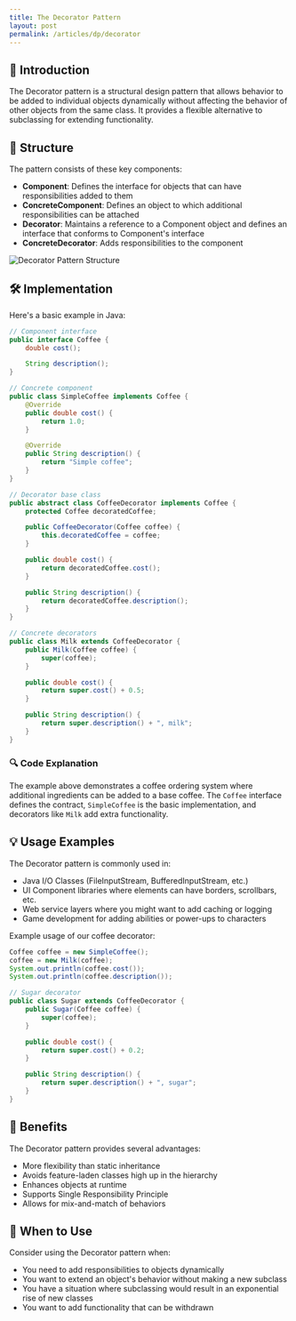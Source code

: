 ```yaml
---
title: The Decorator Pattern
layout: post
permalink: /articles/dp/decorator
---
```


## 🎯 Introduction

The Decorator pattern is a structural design pattern that allows behavior to be added to individual objects dynamically
without affecting the behavior of other objects from the same class. It provides a flexible alternative to subclassing
for extending functionality.

## 🔄 Structure

The pattern consists of these key components:

- **Component**: Defines the interface for objects that can have responsibilities added to them
- **ConcreteComponent**: Defines an object to which additional responsibilities can be attached
- **Decorator**: Maintains a reference to a Component object and defines an interface that conforms to Component's interface
- **ConcreteDecorator**: Adds responsibilities to the component

![Decorator Pattern Structure](/assets/images/decorator-pattern.png)

## 🛠️ Implementation

Here's a basic example in Java:

```java
// Component interface
public interface Coffee {
    double cost();

    String description();
}

// Concrete component
public class SimpleCoffee implements Coffee {
    @Override
    public double cost() {
        return 1.0;
    }

    @Override
    public String description() {
        return "Simple coffee";
    }
}

// Decorator base class
public abstract class CoffeeDecorator implements Coffee {
    protected Coffee decoratedCoffee;

    public CoffeeDecorator(Coffee coffee) {
        this.decoratedCoffee = coffee;
    }

    public double cost() {
        return decoratedCoffee.cost();
    }

    public String description() {
        return decoratedCoffee.description();
    }
}

// Concrete decorators
public class Milk extends CoffeeDecorator {
    public Milk(Coffee coffee) {
        super(coffee);
    }

    public double cost() {
        return super.cost() + 0.5;
    }

    public String description() {
        return super.description() + ", milk";
    }
}
```

### 🔍 Code Explanation

The example above demonstrates a coffee ordering system where additional ingredients can be added to a base coffee. The
`Coffee` interface defines the contract, `SimpleCoffee` is the basic implementation, and decorators like `Milk` add
extra functionality.

## 💡 Usage Examples

The Decorator pattern is commonly used in:

- Java I/O Classes (FileInputStream, BufferedInputStream, etc.)
- UI Component libraries where elements can have borders, scrollbars, etc.
- Web service layers where you might want to add caching or logging
- Game development for adding abilities or power-ups to characters

Example usage of our coffee decorator:

```java
Coffee coffee = new SimpleCoffee();
coffee = new Milk(coffee);
System.out.println(coffee.cost());
System.out.println(coffee.description());

// Sugar decorator
public class Sugar extends CoffeeDecorator {
    public Sugar(Coffee coffee) {
        super(coffee);
    }

    public double cost() {
        return super.cost() + 0.2;
    }

    public String description() {
        return super.description() + ", sugar";
    }
}
```

## 💫 Benefits

The Decorator pattern provides several advantages:

- More flexibility than static inheritance
- Avoids feature-laden classes high up in the hierarchy
- Enhances objects at runtime
- Supports Single Responsibility Principle
- Allows for mix-and-match of behaviors

## 🤔 When to Use

Consider using the Decorator pattern when:

- You need to add responsibilities to objects dynamically
- You want to extend an object's behavior without making a new subclass
- You have a situation where subclassing would result in an exponential rise of new classes
- You want to add functionality that can be withdrawn
